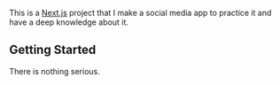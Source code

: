 This is a [Next.js](https://nextjs.org/) project that I make a social media app to practice it and have a deep knowledge about it.

## Getting Started

There is nothing serious. 
```
